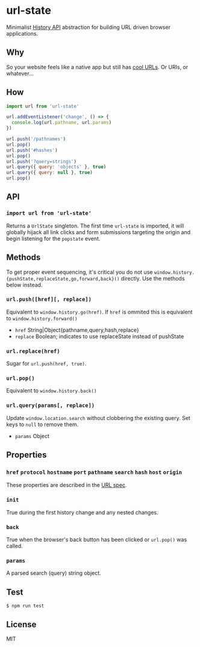 # url-state
Minimalist [History API](https://developer.mozilla.org/en-US/docs/Web/API/History_API) abstraction for building URL driven browser applications.

## Why
So your website feels like a native app but still has [cool URLs](https://www.w3.org/Provider/Style/URI). Or URIs, or whatever...

## How
``` javascript
import url from 'url-state'

url.addEventListener('change', () => {
  console.log(url.pathname, url.params)
})

url.push('/pathnames')
url.pop()
url.push('#hashes')
url.pop()
url.push('?query=strings')
url.query({ query: 'objects' }, true)
url.query({ query: null }, true)
url.pop()
```

## API

### `import url from 'url-state'`
Returns a `UrlState` singleton. The first time `url-state` is imported, it will globally hijack all link clicks and form submissions targeting the origin and begin listening for the `popstate` event.

## Methods
To get proper event sequencing, it's critical you do not use `window.history.{pushState,replaceState,go,forward,back}()` directly. Use the methods below instead.

### `url.push([href][, replace])`
Equivalent to `window.history.go(href)`. If `href` is ommited this is equivalent to `window.history.forward()`
* `href` String|Object{pathname,query,hash,replace}
* `replace` Boolean; indicates to use replaceState instead of pushState

### `url.replace(href)`
Sugar for `url.push(href, true)`.

### `url.pop()`
Equivalent to `window.history.back()`

### `url.query(params[, replace])`
Update `window.location.search` without clobbering the existing query. Set keys to `null` to remove them.
* `params` Object

## Properties

### `href` `protocol` `hostname` `port` `pathname` `search` `hash` `host` `origin`
These properties are described in the [URL spec](https://url.spec.whatwg.org).

### `init`
True during the first history change and any nested changes.

### `back`
True when the browser's back button has been clicked or `url.pop()` was called.

### `params`
A parsed search (query) string object.

## Test
``` shell
$ npm run test
```

## License
MIT
